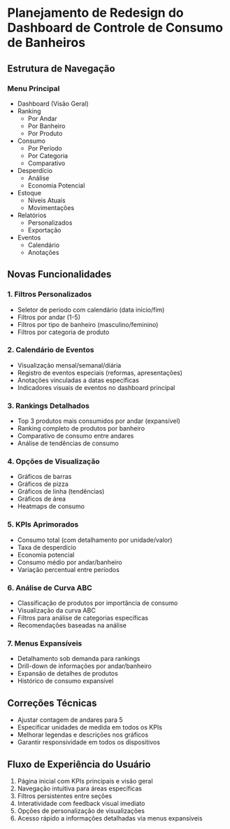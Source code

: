 # Planejamento de Redesign do Dashboard de Controle de Consumo de Banheiros

## Estrutura de Navegação

### Menu Principal
- Dashboard (Visão Geral)
- Ranking
  - Por Andar
  - Por Banheiro
  - Por Produto
- Consumo
  - Por Período
  - Por Categoria
  - Comparativo
- Desperdício
  - Análise
  - Economia Potencial
- Estoque
  - Níveis Atuais
  - Movimentações
- Relatórios
  - Personalizados
  - Exportação
- Eventos
  - Calendário
  - Anotações

## Novas Funcionalidades

### 1. Filtros Personalizados
- Seletor de período com calendário (data início/fim)
- Filtros por andar (1-5)
- Filtros por tipo de banheiro (masculino/feminino)
- Filtros por categoria de produto

### 2. Calendário de Eventos
- Visualização mensal/semanal/diária
- Registro de eventos especiais (reformas, apresentações)
- Anotações vinculadas a datas específicas
- Indicadores visuais de eventos no dashboard principal

### 3. Rankings Detalhados
- Top 3 produtos mais consumidos por andar (expansível)
- Ranking completo de produtos por banheiro
- Comparativo de consumo entre andares
- Análise de tendências de consumo

### 4. Opções de Visualização
- Gráficos de barras
- Gráficos de pizza
- Gráficos de linha (tendências)
- Gráficos de área
- Heatmaps de consumo

### 5. KPIs Aprimorados
- Consumo total (com detalhamento por unidade/valor)
- Taxa de desperdício
- Economia potencial
- Consumo médio por andar/banheiro
- Variação percentual entre períodos

### 6. Análise de Curva ABC
- Classificação de produtos por importância de consumo
- Visualização da curva ABC
- Filtros para análise de categorias específicas
- Recomendações baseadas na análise

### 7. Menus Expansíveis
- Detalhamento sob demanda para rankings
- Drill-down de informações por andar/banheiro
- Expansão de detalhes de produtos
- Histórico de consumo expansível

## Correções Técnicas
- Ajustar contagem de andares para 5
- Especificar unidades de medida em todos os KPIs
- Melhorar legendas e descrições nos gráficos
- Garantir responsividade em todos os dispositivos

## Fluxo de Experiência do Usuário
1. Página inicial com KPIs principais e visão geral
2. Navegação intuitiva para áreas específicas
3. Filtros persistentes entre seções
4. Interatividade com feedback visual imediato
5. Opções de personalização de visualizações
6. Acesso rápido a informações detalhadas via menus expansíveis
